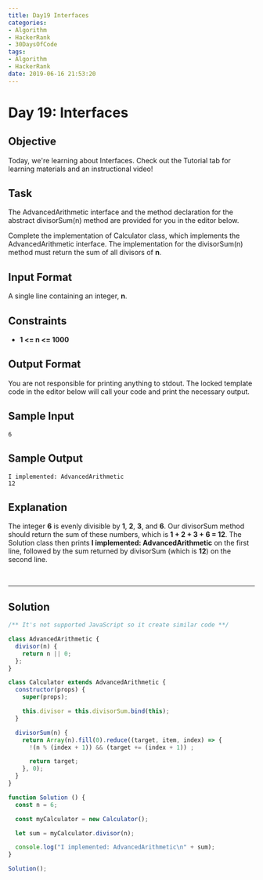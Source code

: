 ```yaml
---
title: Day19 Interfaces
categories:
- Algorithm
- HackerRank
- 30DaysOfCode
tags:
- Algorithm
- HackerRank
date: 2019-06-16 21:53:20
---
```


# Day 19: Interfaces
## Objective

Today, we're learning about Interfaces. Check out the Tutorial tab for learning materials and an instructional video!


## Task

The AdvancedArithmetic interface and the method declaration for the abstract divisorSum(n) method are provided for you in the editor below.

Complete the implementation of Calculator class, which implements the AdvancedArithmetic interface. The implementation for the divisorSum(n) method must return the sum of all divisors of **n**.


## Input Format

A single line containing an integer, **n**.


## Constraints

- **1 <= n <= 1000**


## Output Format

You are not responsible for printing anything to stdout. The locked template code in the editor below will call your code and print the necessary output.


## Sample Input

```
6
```

## Sample Output

```
I implemented: AdvancedArithmetic
12
```


## Explanation

The integer **6** is evenly divisible by **1**, **2**, **3**, and **6**. Our divisorSum method should return the sum of these numbers, which is **1 + 2 + 3 + 6 = 12**. The Solution class then prints **I implemented: AdvancedArithmetic** on the first line, followed by the sum returned by divisorSum (which is **12**) on the second line.

<br/>

---

## Solution

```javascript
/** It's not supported JavaScript so it create similar code **/

class AdvancedArithmetic {
  divisor(n) {
    return n || 0;
  };
}

class Calculator extends AdvancedArithmetic {
  constructor(props) {
    super(props);

    this.divisor = this.divisorSum.bind(this);
  }

  divisorSum(n) {
    return Array(n).fill(0).reduce((target, item, index) => {
      !(n % (index + 1)) && (target += (index + 1)) ;

      return target;
    }, 0);
  }
}

function Solution () {
  const n = 6;

  const myCalculator = new Calculator();

  let sum = myCalculator.divisor(n);

  console.log("I implemented: AdvancedArithmetic\n" + sum); 
}

Solution();
```
